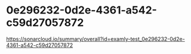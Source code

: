 # 0e296232-0d2e-4361-a542-c59d27057872
https://sonarcloud.io/summary/overall?id=examly-test_0e296232-0d2e-4361-a542-c59d27057872
